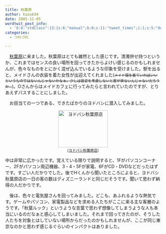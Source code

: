 ```yaml
---
title: 秋葉原
author: kazu634
date: 2005-11-05
wordtwit_post_info:
  - 'O:8:"stdClass":13:{s:6:"manual";b:0;s:11:"tweet_times";i:1;s:5:"delay";i:0;s:7:"enabled";i:1;s:10:"separation";s:2:"60";s:7:"version";s:3:"3.7";s:14:"tweet_template";b:0;s:6:"status";i:2;s:6:"result";a:0:{}s:13:"tweet_counter";i:2;s:13:"tweet_log_ids";a:1:{i:0;i:2173;}s:9:"hash_tags";a:0:{}s:8:"accounts";a:1:{i:0;s:7:"kazu634";}}'
categories:
  - つれづれ

---
```

<div class="section">
<p>
    　<a href="http://map.yahoo.co.jp/pl?nl=35.41.42.549&el=139.46.44.256&la=1&fi=1&skey=%bd%a9%cd%d5%b8%b6%b1%d8&sc=1" onclick="__gaTracker('send', 'event', 'outbound-article', 'http://map.yahoo.co.jp/pl?nl=35.41.42.549&el=139.46.44.256&la=1&fi=1&skey=%bd%a9%cd%d5%b8%b6%b1%d8&sc=1', '秋葉原');" target="blank">秋葉原</a>に来ました。秋葉原はとても雑然とした感じです。清濁併せ持つというか、これまではセンスの良い場所を回ってきたからよけい感じるのかもしれませんが、色々なものをとにかく混ぜ込んでいるような印象を受けました。駅を出ると、メイドさんの衣装を着た女性が出迎えてくれました(<small><s>メイド服を着ていればいいというものではないんじゃないかなぁ。少しは容姿を考慮しないと客が来ないんじゃないだろうか…</s></small>)。Oさんからはメイドカフェに行ってみたらと言われていたのですが、とりあえずパスすることにしました。
</p></p> 
  
<p>
    　お目当ての一つである、できたばかりのヨドバシに潜入してみました。
</p>
  
<p>
<center>
<a href="http://image.blog.livedoor.jp/simoom634/imgs/7/f/7fadf620.jpg" onclick="__gaTracker('send', 'event', 'outbound-article', 'http://image.blog.livedoor.jp/simoom634/imgs/7/f/7fadf620.jpg', '(ヨドバシ秋葉原店)');" target="blank"><img width="160" alt="ヨドバシ秋葉原店" src="http://image.blog.livedoor.jp/simoom634/imgs/7/f/7fadf620-s.jpg" class="pict" height="120" border="0" /><br /><small>(ヨドバシ秋葉原店)</small></a>
</center>
</p></p> 
  
<p>
    中は非常に広かったです。覚えている限りで説明すると、1Fがパソコンコーナー、2Fがパソコン周辺機器、3・4・5Fが家電、6FがCD・DVDなどだったはずです。すごい人だかりでした。後でHくんから聞いたところによると、ヨドバシ秋葉原店の一日の客の数はディズニーランドと同じだそうです。聞いて思わず納得の人だかりです。
</p></p> 
  
<p>
    　後は、色々と電気屋さんを回ってみました。どこも、あふれるような熱気です。ゲームやパソコン、家電製品などを求める人たちがここに来る主な客層のようです。「秋葉ルック」というような言葉で思わず想像してしまうような人も本当にいるのだなぁと感心してしまいました。それまで回ってきたのが、そうした人たちを対象とはしていない場所からだったのかもしれませんが、ここが同じ東京なのかと思わず感じるぐらいのインパクトはありました。
</p>
</div>
